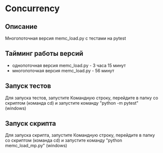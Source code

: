 # Concurrency

## Описание

Многопоточная версия memc_load.py с тестами на pytest

## Тайминг работы версий

- однопоточная версия memc_load.py - 3 часа 15 минут
- многопоточкая версия memc_load.py - 56 минут

## Запуск тестов

Для запуска тестов, запустите Командную строку, перейдите в папку со скриптом (команда cd) и запустите команду "python -m pytest" (windows)

## Запуск скрипта

Для запуска скрипта, запустите Командную строку, перейдите в папку со скриптом (команда cd) и запустите команду "python memc_load_mp.py" (windows)
